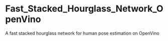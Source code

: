 # Fast_Stacked_Hourglass_Network_OpenVino
A fast stacked hourglass network for human pose estimation on OpenVino
